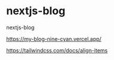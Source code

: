 # nextjs-blog

nextjs-blog

https://my-blog-nine-cyan.vercel.app/

https://tailwindcss.com/docs/align-items

